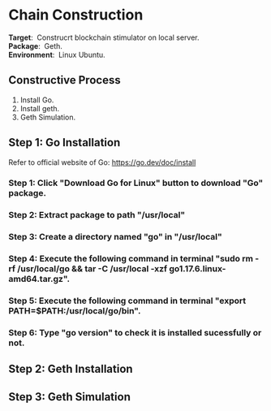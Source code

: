# **Chain Construction**
**Target**:&nbsp; Construcrt blockchain stimulator on local server.  
**Package**:&nbsp; Geth.  
**Environment**:&nbsp; Linux Ubuntu.
## **Constructive Process**
1. Install Go.  
2. Install geth.
3. Geth Simulation.
## **Step 1: Go Installation**
Refer to official website of Go: https://go.dev/doc/install  
### Step 1: Click "Download Go for Linux" button to download "Go" package.
### Step 2: Extract package to path "/usr/local"
### Step 3: Create a directory named "go" in "/usr/local"
### Step 4: Execute the following command in terminal "sudo rm -rf /usr/local/go && tar -C /usr/local -xzf go1.17.6.linux-amd64.tar.gz".
### Step 5: Execute the following command in terminal "export PATH=$PATH:/usr/local/go/bin".
### Step 6: Type "go version" to check it is installed sucessfully or not. 

## **Step 2: Geth Installation**
## **Step 3: Geth Simulation**
